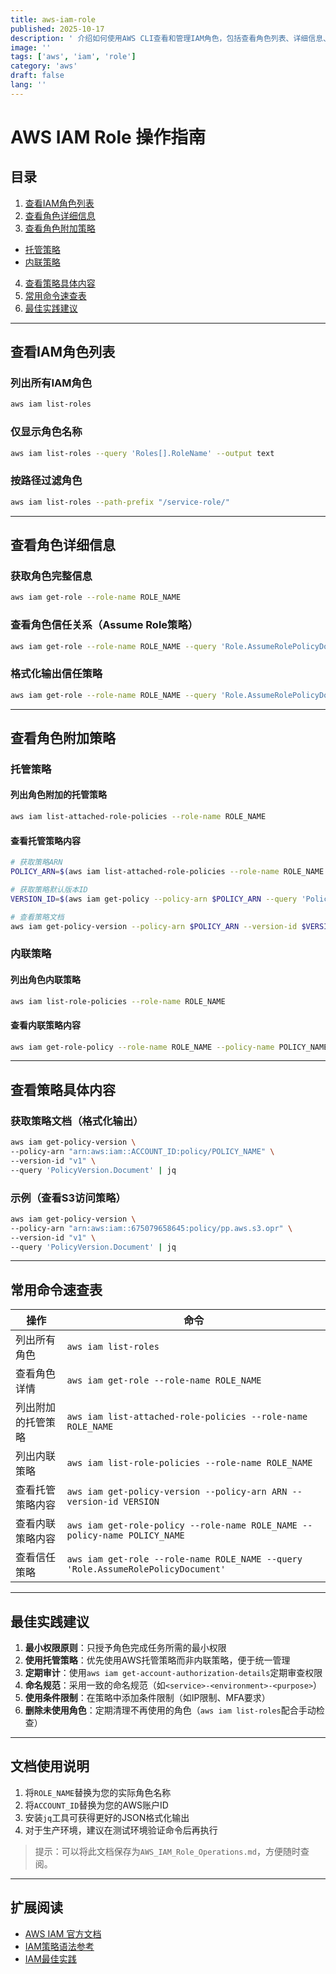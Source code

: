 ```yaml
---
title: aws-iam-role
published: 2025-10-17
description: ' 介绍如何使用AWS CLI查看和管理IAM角色，包括查看角色列表、详细信息、附加策略以及策略内容。'
image: ''
tags: ['aws', 'iam', 'role']
category: 'aws'
draft: false 
lang: ''
---
```

# AWS IAM Role 操作指南

## 目录
1. [查看IAM角色列表](#查看iam角色列表)
2. [查看角色详细信息](#查看角色详细信息)
3. [查看角色附加策略](#查看角色附加策略)
- [托管策略](#托管策略)
- [内联策略](#内联策略)
4. [查看策略具体内容](#查看策略具体内容)
5. [常用命令速查表](#常用命令速查表)
6. [最佳实践建议](#最佳实践建议)

---

## 查看IAM角色列表

### 列出所有IAM角色
```bash
aws iam list-roles
```

### 仅显示角色名称
```bash
aws iam list-roles --query 'Roles[].RoleName' --output text
```

### 按路径过滤角色
```bash
aws iam list-roles --path-prefix "/service-role/"
```

---

## 查看角色详细信息

### 获取角色完整信息
```bash
aws iam get-role --role-name ROLE_NAME
```

### 查看角色信任关系（Assume Role策略）
```bash
aws iam get-role --role-name ROLE_NAME --query 'Role.AssumeRolePolicyDocument'
```

### 格式化输出信任策略
```bash
aws iam get-role --role-name ROLE_NAME --query 'Role.AssumeRolePolicyDocument' | jq
```

---

## 查看角色附加策略

### 托管策略

#### 列出角色附加的托管策略
```bash
aws iam list-attached-role-policies --role-name ROLE_NAME
```

#### 查看托管策略内容
```bash
# 获取策略ARN
POLICY_ARN=$(aws iam list-attached-role-policies --role-name ROLE_NAME --query 'AttachedPolicies[0].PolicyArn' --output text)

# 获取策略默认版本ID
VERSION_ID=$(aws iam get-policy --policy-arn $POLICY_ARN --query 'Policy.DefaultVersionId' --output text)

# 查看策略文档
aws iam get-policy-version --policy-arn $POLICY_ARN --version-id $VERSION_ID --query 'PolicyVersion.Document'
```

### 内联策略

#### 列出角色内联策略
```bash
aws iam list-role-policies --role-name ROLE_NAME
```

#### 查看内联策略内容
```bash
aws iam get-role-policy --role-name ROLE_NAME --policy-name POLICY_NAME
```

---

## 查看策略具体内容

### 获取策略文档（格式化输出）
```bash
aws iam get-policy-version \
--policy-arn "arn:aws:iam::ACCOUNT_ID:policy/POLICY_NAME" \
--version-id "v1" \
--query 'PolicyVersion.Document' | jq
```

### 示例（查看S3访问策略）
```bash
aws iam get-policy-version \
--policy-arn "arn:aws:iam::675079658645:policy/pp.aws.s3.opr" \
--version-id "v1" \
--query 'PolicyVersion.Document' | jq
```

---

## 常用命令速查表

| 操作 | 命令 |
|------|------|
| 列出所有角色 | `aws iam list-roles` |
| 查看角色详情 | `aws iam get-role --role-name ROLE_NAME` |
| 列出附加的托管策略 | `aws iam list-attached-role-policies --role-name ROLE_NAME` |
| 列出内联策略 | `aws iam list-role-policies --role-name ROLE_NAME` |
| 查看托管策略内容 | `aws iam get-policy-version --policy-arn ARN --version-id VERSION` |
| 查看内联策略内容 | `aws iam get-role-policy --role-name ROLE_NAME --policy-name POLICY_NAME` |
| 查看信任策略 | `aws iam get-role --role-name ROLE_NAME --query 'Role.AssumeRolePolicyDocument'` |

---

## 最佳实践建议

1. **最小权限原则**：只授予角色完成任务所需的最小权限
2. **使用托管策略**：优先使用AWS托管策略而非内联策略，便于统一管理
3. **定期审计**：使用`aws iam get-account-authorization-details`定期审查权限
4. **命名规范**：采用一致的命名规范（如`<service>-<environment>-<purpose>`）
5. **使用条件限制**：在策略中添加条件限制（如IP限制、MFA要求）
6. **删除未使用角色**：定期清理不再使用的角色（`aws iam list-roles`配合手动检查）

---

## 文档使用说明

1. 将`ROLE_NAME`替换为您的实际角色名称
2. 将`ACCOUNT_ID`替换为您的AWS账户ID
3. 安装`jq`工具可获得更好的JSON格式化输出
4. 对于生产环境，建议在测试环境验证命令后再执行

> 提示：可以将此文档保存为`AWS_IAM_Role_Operations.md`，方便随时查阅。

---

## 扩展阅读

- [AWS IAM 官方文档](https://docs.aws.amazon.com/IAM/latest/UserGuide/id_roles.html)
- [IAM策略语法参考](https://docs.aws.amazon.com/IAM/latest/UserGuide/reference_policies_syntax.html)
- [IAM最佳实践](https://docs.aws.amazon.com/IAM/latest/UserGuide/best-practices.html)